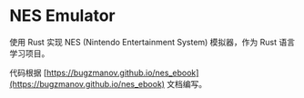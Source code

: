 # NES Emulator

使用 Rust 实现 NES (Nintendo Entertainment System) 模拟器，作为 Rust 语言学习项目。

代码根据 [https://bugzmanov.github.io/nes_ebook](https://bugzmanov.github.io/nes_ebook) 文档编写。

